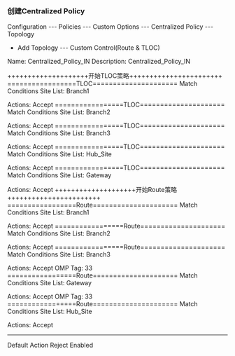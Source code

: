 ### 创建Centralized Policy
Configuration --- Policies --- Custom Options --- Centralized Policy --- Topology

+ Add Topology --- Custom Control(Route & TLOC)

Name: Centralized_Policy_IN
Description: Centralized_Policy_IN

++++++++++++++++++++开始TLOC策略+++++++++++++++++++++++
=================TLOC=====================
Match Conditions
Site List: Branch1

Actions:
Accept
=================TLOC=====================
Match Conditions
Site List: Branch2

Actions:
Accept
=================TLOC=====================
Match Conditions
Site List: Branch3

Actions:
Accept
=================TLOC=====================
Match Conditions
Site List: Hub_Site

Actions:
Accept
=================TLOC=====================
Match Conditions
Site List: Gateway

Actions:
Accept
++++++++++++++++++++开始Route策略+++++++++++++++++++++++
=================Route=====================
Match Conditions
Site List: Branch1

Actions:
Accept
=================Route=====================
Match Conditions
Site List: Branch2

Actions:
Accept
=================Route=====================
Match Conditions
Site List: Branch3

Actions:
Accept
OMP Tag: 33
=================Route=====================
Match Conditions
Site List: Gateway

Actions:
Accept
OMP Tag: 33
=================Route=====================
Match Conditions
Site List: Hub_Site

Actions:
Accept

------------------------------------------
Default Action
Reject  Enabled